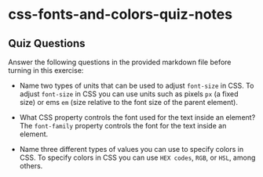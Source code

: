 # css-fonts-and-colors-quiz-notes

## Quiz Questions

Answer the following questions in the provided markdown file before turning in this exercise:

- Name two types of units that can be used to adjust `font-size` in CSS.
  To adjust `font-size` in CSS you can use units such as pixels `px` (a fixed size) or ems `em` (size relative to the font size of the parent element).

- What CSS property controls the font used for the text inside an element?
  The `font-family` property controls the font for the text inside an element.

- Name three different types of values you can use to specify colors in CSS.
  To specify colors in CSS you can use `HEX codes`, `RGB`, or `HSL`, among others.
